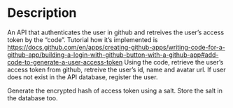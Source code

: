 # Description
An API that authenticates the user in github and retreives the user’s access token by the “code”.
Tutorial how it’s implemented is https://docs.github.com/en/apps/creating-github-apps/writing-code-for-a-github-app/building-a-login-with-github-button-with-a-github-app#add-code-to-generate-a-user-access-token
Using the code, retrieve the user’s access token from github, retreive the user’s id, name and avatar url. 
If user does not exist in the API database, register the user.

Generate the encrypted hash of access token using a salt. Store the salt in the database too.